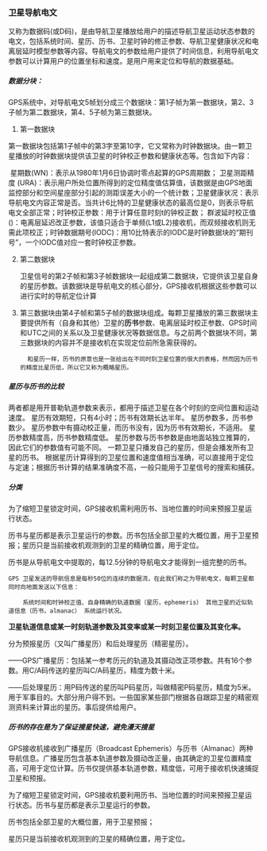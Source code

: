 ### 卫星导航电文

又称为数据码(或D码)，是由导航卫星播放给用户的描述导航卫星运动状态参数的电文，包括系统时间、星历、历书、卫星时钟的修正参数、导航卫星健康状况和电离层延时模型参数等内容。导航电文的参数给用户提供了时间信息，利用导航电文参数可以计算用户的位置坐标和速度。是用户用来定位和导航的数据基础。



##### 数据分块：

GPS系统中，对导航电文5帧划分成三个数据块：第1子帧为第一数据块，第2、3子帧为第二数据块，第4、5子帧为第三数据块。

1.  第一数据块

   ​      第一数据块包括第1子帧中的第3字至第10字，它又常称为时钟数据块。由一颗卫星播放的时钟数据块提供该卫星的时钟校正参数和健康状态等。包含如下内容：

   ​	星期数(WN)：表示从1980年1月6日协调时零点起算的GPS周期数；
   ​	卫星测距精度 (URA)：表示用户所处位置所得到的定位精度值估算值，该数据是由GPS地面监控部分和空间星座部分引起的测距误差大小的一个统计数；
   ​	卫星健康状况：表示导航电文内容正常是否。当共计6比特的卫星健康状态的最高位是0，则表示导航电文全部正常；
   ​	时钟校正参数：用于计算任意时刻t的钟校正数；
   ​	群波延时校正值()：电离层延迟改正参数，该值只适合于单频(L1或L2)接收机，而双频接收机则无需此项校正；
   ​	时钟数据期号(IODC)：用10比特表示的IODC是时钟数据块的“期刊号”，一个IODC值对应一套时钟校正参数。

2. 第二数据块

   ​	卫星信号的第2子帧和第3子帧数据块一起组成第二数据块，它提供该卫星自身的星历参数。该数据块是导航电文的核心部分，GPS接收机根据这些参数可以进行实时的导航定位计算

3. 第三数据块由第4子帧和第5子帧的数据块组成。每颗卫星播放的第三数据块主要提供所有（自身和其他）卫星的**历书**参数、电离层延时校正参数、GPS时间和UTC之间的关系以及卫星健康状况等数据信息。与之前两个数据块不同，第三数据块的内容并不是接收机在实现定位前所急需获得的。

         和星历一样，历书的原意也是一张给出在不同时刻卫星位置的很大的表格，然而因为历书的精度比星历低，所以它又称为概略星历。



##### 星历与历书的比较

两者都是用开普勒轨道参数来表示，都用于描述卫星在各个时刻的空间位置和运动速度。
星历有效期短，只有4小时；历书有效期长达半年。
星历参数多，历书参数少。
星历参数中有摄动校正量，而历书没有，因为历书有效期长，不适用。
星历参数精度高，历书参数精度低。
星历参数与历书参数是由地面站独立推算的，因此它们的参数值有可能不同。
一颗卫星只播发自己的星历，但是会播发所有卫星的历书。
根据星历计算得到的卫星位置和速度值相当准确，可以直接用于定位与定速；根据历书计算的结果准确度不高，一般只能用于卫星信号的搜索和捕获。

##### 分类

为了缩短卫星锁定时间，GPS接收机需利用历书、当地位置的时间来预报卫星运行状态。

历书与星历都是表示卫星运行的参数。历书包括全部卫星的大概位置，用于卫星预报；星历只是当前接收机观测到的卫星的精确位置，用于定位。

历书是从导航电文中提取的，每12.5分钟的导航电文才能得到一组完整的历书。

```
GPS 卫星发送的导航信息是每秒50位的连续的数据流，在此我们称之为导航电文，每颗卫星都同时向地面发送以下信息：

    系统时间和时钟校正值、自身精确的轨道数据（星历，ephemeris） 其他卫星的近似轨道信息（历书，almanac） 系统运行状况。
```

**卫星轨道信息或某一时刻轨道参数及其变率或某一时刻卫星位置及其变化率。**

分为预报星历（又叫广播星历）和后处理星历（精密星历）。

——GPS广播星历：包括某一参考历元的轨道及其摄动改正项参数。共有16个参数。用C/A码传送的星历叫C/A码星历，精度为数十米。

——后处理星历：用P码传送的星历叫P码星历，叫做精密P码星历，精度为5米。用于军事目的。大部分用户得不到。一些国家某些部门根据各自跟踪卫星的精密观测资料来计算出的星历。事后提供给用户。



##### 历书的存在是为了保证搜星快速，避免漫天搜星



GPS接收机接收到广播星历（Broadcast Ephemeris）与历书（Almanac）两种导航信息。广播星历包含基本轨道参数及摄动改正量，由其确定的卫星位置精度高，可用于定位计算。历书仅提供基本轨道参数，精度低，可用于接收机快速捕捉卫星和预报。

 

为了缩短卫星锁定时间，GPS接收机要利用历书、当地位置的时间来预报卫星运行状态。历书与星历都是表示卫星运行的参数。

历书包括全部卫星的大概位置，用于卫星预报；

星历只是当前接收机观测到的卫星的精确位置，用于定位。

